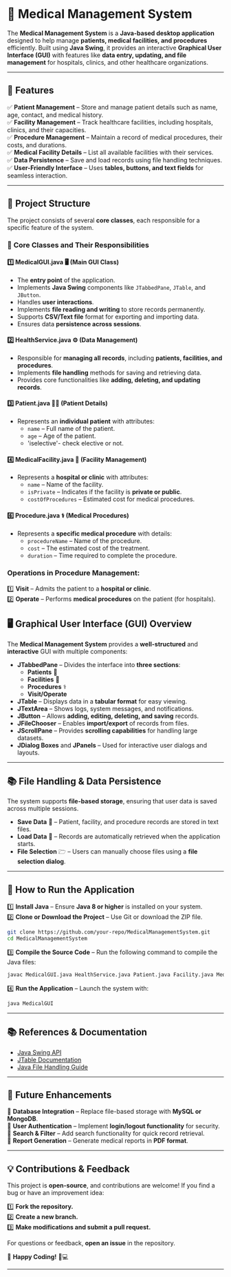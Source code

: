 # 🏥 **Medical Management System**  

The **Medical Management System** is a **Java-based desktop application** designed to help manage **patients, medical facilities, and procedures** efficiently. Built using **Java Swing**, it provides an interactive **Graphical User Interface (GUI)** with features like **data entry, updating, and file management** for hospitals, clinics, and other healthcare organizations.  

---

## 🚀 **Features**  

✅ **Patient Management** – Store and manage patient details such as name, age, contact, and medical history.  
✅ **Facility Management** – Track healthcare facilities, including hospitals, clinics, and their capacities.  
✅ **Procedure Management** – Maintain a record of medical procedures, their costs, and durations.  
✅ **Medical Facility Details** – List all available facilities with their services.  
✅ **Data Persistence** – Save and load records using file handling techniques.  
✅ **User-Friendly Interface** – Uses **tables, buttons, and text fields** for seamless interaction.  

---

## 🏡 **Project Structure**  

The project consists of several **core classes**, each responsible for a specific feature of the system.  

### 🔹 **Core Classes and Their Responsibilities**  

#### 1️⃣ **MedicalGUI.java** 🖥️ (Main GUI Class)  
- The **entry point** of the application.  
- Implements **Java Swing** components like `JTabbedPane`, `JTable`, and `JButton`.  
- Handles **user interactions**.  
- Implements **file reading and writing** to store records permanently.  
- Supports **CSV/Text file** format for exporting and importing data.  
- Ensures data **persistence across sessions**.  

#### 2️⃣ **HealthService.java** ⚙️ (Data Management)  
- Responsible for **managing all records**, including **patients, facilities, and procedures**.  
- Implements **file handling** methods for saving and retrieving data.  
- Provides core functionalities like **adding, deleting, and updating records**.  

#### 3️⃣ **Patient.java** 👨‍⚕️ (Patient Details)  
- Represents an **individual patient** with attributes:  
  - `name` – Full name of the patient.  
  - `age` – Age of the patient.  
  - 'iselective'- check elective or not.

#### 4️⃣ **MedicalFacility.java** 🏥 (Facility Management)  
- Represents a **hospital or clinic** with attributes:  
  - `name` – Name of the facility.  
  - `isPrivate` – Indicates if the facility is **private or public**.  
  - `costOfProcedures` – Estimated cost for medical procedures.  

#### 6️⃣ **Procedure.java** ⚕️ (Medical Procedures)  
- Represents a **specific medical procedure** with details:  
  - `procedureName` – Name of the procedure.  
  - `cost` – The estimated cost of the treatment.  
  - `duration` – Time required to complete the procedure.  

### **Operations in Procedure Management:**  
1️⃣ **Visit** – Admits the patient to a **hospital or clinic**.  
2️⃣ **Operate** – Performs **medical procedures** on the patient (for hospitals).  

## 🖥️ **Graphical User Interface (GUI) Overview**  

The **Medical Management System** provides a **well-structured** and **interactive** GUI with multiple components:  

- **JTabbedPane** – Divides the interface into **three sections**:  
  - **Patients** 🏥  
  - **Facilities** 🏨  
  - **Procedures** ⚕️  
  - **Visit/Operate**  
- **JTable** – Displays data in a **tabular format** for easy viewing.  
- **JTextArea** – Shows logs, system messages, and notifications.  
- **JButton** – Allows **adding, editing, deleting, and saving** records.  
- **JFileChooser** – Enables **import/export** of records from files.  
- **JScrollPane** – Provides **scrolling capabilities** for handling large datasets.  
- **JDialog Boxes** and **JPanels** – Used for interactive user dialogs and layouts.  

---

## 📚 **File Handling & Data Persistence**  

The system supports **file-based storage**, ensuring that user data is saved across multiple sessions.  

- **Save Data** 📝 – Patient, facility, and procedure records are stored in text files.  
- **Load Data** 📂 – Records are automatically retrieved when the application starts.  
- **File Selection** 🗁 – Users can manually choose files using a **file selection dialog**.  

---

## 🎯 **How to Run the Application**  

1️⃣ **Install Java** – Ensure **Java 8 or higher** is installed on your system.  
2️⃣ **Clone or Download the Project** – Use Git or download the ZIP file.  
   ```bash
   git clone https://github.com/your-repo/MedicalManagementSystem.git
   cd MedicalManagementSystem
   ```  
3️⃣ **Compile the Source Code** – Run the following command to compile the Java files:  
   ```bash
   javac MedicalGUI.java HealthService.java Patient.java Facility.java MedicalFacility.java Procedure.java FileHandler.java
   ```  
4️⃣ **Run the Application** – Launch the system with:  
   ```bash
   java MedicalGUI
   ```  

---

## 📚 **References & Documentation**  

- [Java Swing API](https://docs.oracle.com/javase/8/docs/api/javax/swing/package-summary.html)  
- [JTable Documentation](https://docs.oracle.com/javase/8/docs/api/javax/swing/JTable.html)  
- [Java File Handling Guide](https://www.geeksforgeeks.org/file-handling-in-java/)  

---

## 🎯 **Future Enhancements**  

🔹 **Database Integration** – Replace file-based storage with **MySQL or MongoDB**.  
🔹 **User Authentication** – Implement **login/logout functionality** for security.  
🔹 **Search & Filter** – Add search functionality for quick record retrieval.  
🔹 **Report Generation** – Generate medical reports in **PDF format**.  

---

## 💡 **Contributions & Feedback**  

This project is **open-source**, and contributions are welcome! If you find a bug or have an improvement idea:  

1️⃣ **Fork the repository.**  
2️⃣ **Create a new branch.**  
3️⃣ **Make modifications and submit a pull request.**  

For questions or feedback, **open an issue** in the repository.  

🚀 **Happy Coding!** 🎉💻  

---

